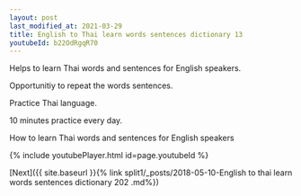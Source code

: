 ```yaml
---
layout: post
last_modified_at: 2021-03-29
title: English to Thai learn words sentences dictionary 13 
youtubeId: b22OdRgqR70
---
```

 
 
Helps to learn Thai words and sentences for English speakers.

Opportunitiy to repeat the words sentences. 

Practice Thai language. 
 
10 minutes practice every day. 
 
How to learn Thai words and sentences for English speakers 
 
{% include youtubePlayer.html id=page.youtubeId %}
 
 
[Next]({{ site.baseurl }}{% link  split1/_posts/2018-05-10-English to thai learn words sentences dictionary 202 .md%})
 
